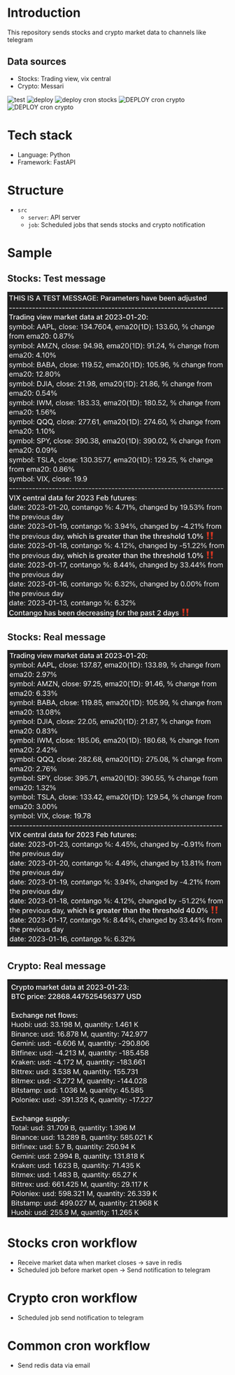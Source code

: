 # Introduction
This repository sends stocks and crypto market data to channels like telegram

## Data sources
* Stocks: Trading view, vix central
* Crypto: Messari

![test](https://github.com/hanchiang/market-data-notification/actions/workflows/test.yml/badge.svg)
![deploy](https://github.com/hanchiang/market-data-notification/actions/workflows/deploy.yml/badge.svg)
![deploy cron stocks](https://github.com/hanchiang/market-data-notification/actions/workflows/deploy-cron-stocks.yml/badge.svg)
![DEPLOY cron crypto](https://github.com/hanchiang/market-data-notification/actions/workflows/deploy-cron-crypto.yml/badge.svg)
![DEPLOY cron crypto](https://github.com/hanchiang/market-data-notification/actions/workflows/deploy-common-cron.yml/badge.svg)

# Tech stack
* Language: Python
* Framework: FastAPI

# Structure
* `src`
  * `server`: API server
  * `job`: Scheduled jobs that sends stocks and crypto notification

# Sample
## Stocks: Test message
![stocks test message](images/telegram_stocks_test_message.png)

## Stocks: Real message
![stocks real message](images/telegram_stocks_real_message.png)

## Crypto: Real message
![crypto real message](images/telegram_crypto_message.png)

# Stocks cron workflow
* Receive market data when market closes -> save in redis
* Scheduled job before market open -> Send notification to telegram

# Crypto cron workflow
* Scheduled job send notification to telegram

# Common cron workflow
* Send redis data via email